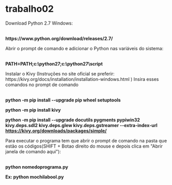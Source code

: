 # trabalho02
<p>Download Python 2.7 Windows: </p><br />
<b> https://www.python.org/download/releases/2.7/ </b><br />

<p> Abrir o prompt de comando e adicionar o Python nas variáveis do sistema: </p><br />
<b>   PATH=PATH;c:\python27;c:\python27\script </b><br />

<p>Instalar o Kivy (Instruções no site oficial se preferir: https://kivy.org/docs/installation/installation-windows.html ) Insira esses comandos no prompt de comando </p><br />
<b>   python -m pip install --upgrade pip wheel setuptools </b><br />

<b>   python -m pip install kivy </b><br />

<b>   python -m pip install --upgrade docutils pygments pypiwin32 kivy.deps.sdl2 kivy.deps.glew kivy.deps.gstreamer --extra-index-url https://kivy.org/downloads/packages/simple/ </b><br />

<p>Para executar o programa tem que abrir o prompt de comando na pasta que estão os códigos(SHIFT + Botao direito do mouse e depois clica em "Abrir janela de comando aqui"):</p><br />
<b>   python nomedoprograma.py </b><br />
	
<b>   Ex: python mochilabool.py </b><br />




